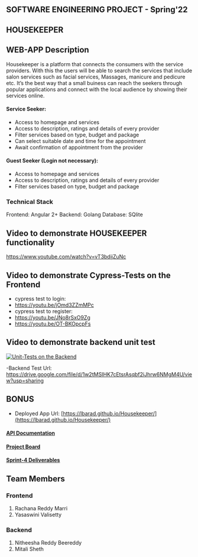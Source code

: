 ## SOFTWARE ENGINEERING PROJECT - Spring'22

<h2>HOUSEKEEPER</h2>

## WEB-APP Description

Housekeeper is a platform that connects the consumers with the service providers. With this the users will be able to search the services that include salon services such as facial services, Massages, manicure and pedicure etc. It’s the best way that a small buiness can reach the seekers through popular applications and connect with the local audience by showing their services online. 

#### Service Seeker: 
- Access to homepage and services
- Access to description, ratings and details of every provider
- Filter services based on type, budget and package
- Can select suitable date and time for the appointment
- Await confirmation of appointment from the provider

#### Guest Seeker (Login not necessary):
- Access to homepage and services
- Access to description, ratings and details of every provider
- Filter services based on type, budget and package
 

### Technical Stack
Frontend: Angular 2+
Backend: Golang
Database: SQlite

## Video to demonstrate HOUSEKEEPER functionality
https://www.youtube.com/watch?v=vT3bdijZuNc

## Video to demonstrate Cypress-Tests on the Frontend
- cypress test to login:
- https://youtu.be/jOmd3ZZmMPc
- cypress test to register:
- https://youtu.be/JNo8rSxO9Zg
- https://youtu.be/OT-BKOpcpFs

## Video to demonstrate backend unit test
[![Unit-Tests on the Backend](https://img.youtube.com/vi/1mwtkdjyOXI/0.jpg)](https://www.youtube.com/watch?v=1mwtkdjyOXI)

-Backend Test Url: https://drive.google.com/file/d/1w2tMSIHK7cEtsrAsqbf2iJhrw6NMgM4U/view?usp=sharing

## BONUS
- Deployed App Url: [https://lbarad.github.io/Housekeeper/](https://lbarad.github.io/Housekeeper/)

#### [API Documentation](https://github.com/mitali3112/Housekeeper/blob/main/API_Documentation.md)

#### [Project Board](https://github.com/mitali3112/Housekeeper/projects)

#### [Sprint-4 Deliverables](https://github.com/mitali3112/Housekeeper/blob/main/Sprint4.md)

## Team Members
### Frontend
1. Rachana Reddy Marri
2. Yasaswini Valisetty
### Backend
1. Nitheesha Reddy Beereddy
2. Mitali Sheth
